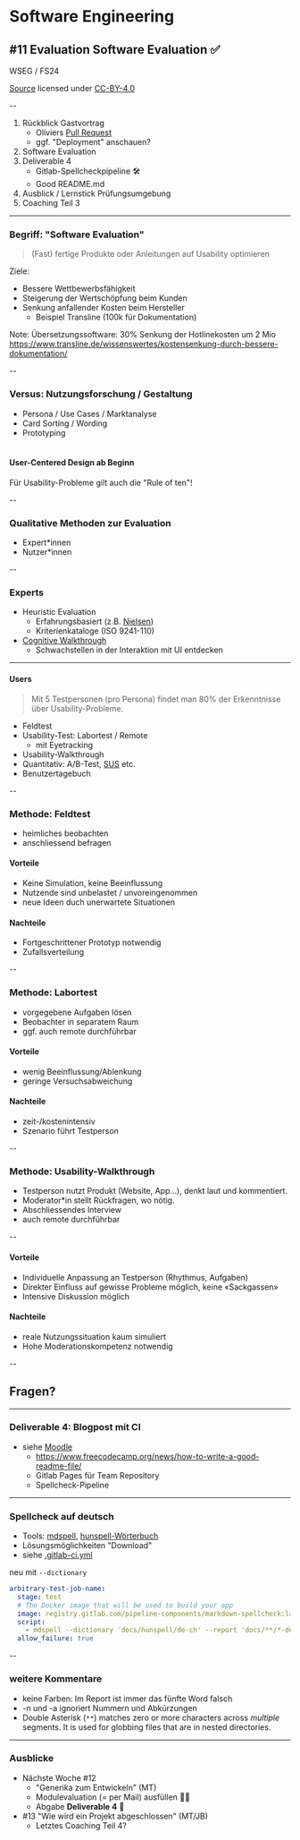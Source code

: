 # Software Engineering

## #11 Evaluation Software Evaluation ✅

WSEG / FS24<br />

[Source](https://github.com/digital-sustainability/module-wseg/tree/24/fs/docs/slides/content/09) licensed under [CC-BY-4.0](https://github.com/digital-sustainability/module-wseg/blob/main/LICENSE)

--

1. Rückblick Gastvortrag
   - Oliviers [Pull Request](https://github.com/digital-sustainability/module-wseg/pull/1)
   - ggf. "Deployment" anschauen?
2. Software Evaluation
3. Deliverable 4
   - Gitlab-Spellcheckpipeline 🛠️
   - Good README.md
4. Ausblick / Lernstick Prüfungsumgebung
5. Coaching Teil 3

---

### Begriff: "Software Evaluation"

> (Fast) fertige Produkte oder Anleitungen auf Usability optimieren

Ziele:

- Bessere Wettbewerbsfähigkeit
- Steigerung der Wertschöpfung beim Kunden
- Senkung anfallender Kosten beim Hersteller
  - Beispiel Transline (100k für Dokumentation)

Note:
Übersetzungssoftware: 30% Senkung der Hotlinekosten um 2 Mio
https://www.transline.de/wissenswertes/kostensenkung-durch-bessere-dokumentation/

--

### Versus: Nutzungsforschung / Gestaltung

- Persona / Use Cases / Marktanalyse
- Card Sorting / Wording
- Prototyping<br />&nbsp;

#### User-Centered Design ab Beginn

Für Usability-Probleme gilt auch die "Rule of ten"!

--

### Qualitative Methoden zur Evaluation

- Expert\*innen
- Nutzer\*innen

--

### Experts

- Heuristic Evaluation
  - Erfahrungsbasiert (z.B. [Nielsen](https://www.nngroup.com/articles/ten-usability-heuristics/))
  - Kriterienkataloge (ISO 9241-110)
- [Cognitive Walkthrough](https://de.wikipedia.org/wiki/Cognitive_Walkthrough)
  - Schwachstellen in der Interaktion mit UI entdecken

---

#### Users

> Mit 5 Testpersonen (pro Persona) findet man 80% der Erkenntnisse über Usability-Probleme.

- Feldtest
- Usability-Test: Labortest / Remote
  - mit Eyetracking
- Usability-Walkthrough
- Quantitativ: A/B-Test, [SUS](https://de.wikipedia.org/wiki/System_Usability_Scale) etc.
- Benutzertagebuch

--

### Methode: Feldtest

- heimliches beobachten
- anschliessend befragen

#### Vorteile

- Keine Simulation, keine Beeinflussung
- Nutzende sind unbelastet / unvoreingenommen
- neue Ideen duch unerwartete Situationen

#### Nachteile

- Fortgeschrittener Prototyp notwendig
- Zufallsverteilung

--

### Methode: Labortest

- vorgegebene Aufgaben lösen
- Beobachter in separatem Raum
- ggf. auch remote durchführbar

#### Vorteile

- wenig Beeinflussung/Ablenkung
- geringe Versuchsabweichung

#### Nachteile

- zeit-/kostenintensiv
- Szenario führt Testperson

--

### Methode: Usability-Walkthrough

- Testperson nutzt Produkt (Website, App...), denkt laut und kommentiert.
- Moderator\*in stellt Rückfragen, wo nötig.
- Abschliessendes Interview
- auch remote durchführbar

--

#### Vorteile

- Individuelle Anpassung an Testperson (Rhythmus, Aufgaben)
- Direkter Einfluss auf gewisse Probleme möglich, keine «Sackgassen»
- Intensive Diskussion möglich

#### Nachteile

- reale Nutzungssituation kaum simuliert
- Hohe Moderationskompetenz notwendig

--

## Fragen?

<!-- .slide: data-background="#fff5c1" -->

---

### Deliverable 4: Blogpost mit CI

- siehe [Moodle](https://moodle.bfh.ch/course/view.php?id=34818#sectionid-484826-title)
  - https://www.freecodecamp.org/news/how-to-write-a-good-readme-file/
  - Gitlab Pages für Team Repository
  - Spellcheck-Pipeline

---

### Spellcheck auf deutsch

- Tools: [mdspell](https://github.com/lukeapage/node-markdown-spellcheck#readme), [hunspell-Wörterbuch](https://github.com/wooorm/dictionaries/tree/main/dictionaries/de-CH)
- Lösungsmöglichkeiten "Download"
- siehe [.gitlab-ci.yml](https://gitlab.ti.bfh.ch/dsl-student-projects/wseg-23-hs/ci-demo/-/blob/main/.gitlab-ci.yml)

neu mit `--dictionary`

```yml
arbitrary-test-job-name:
  stage: test
  # The Docker image that will be used to build your app
  image: registry.gitlab.com/pipeline-components/markdown-spellcheck:latest
  script:
    - mdspell --dictionary 'docs/hunspell/de-ch' --report 'docs/**/*-de.md'
  allow_failure: true
```

--

### weitere Kommentare

- keine Farben: Im Report ist immer das fünfte Word falsch
- -n und -a ignoriert Nummern und Abkürzungen
- Double Asterisk (`**`) matches zero or more characters across _multiple_ segments. It is used for globbing files that are in nested directories.

---

### Ausblicke

- Nächste Woche #12
  - "Generika zum Entwickeln" (MT)
  - Modulevaluation (= per Mail) ausfüllen ✍🏼
  - Abgabe **Deliverable 4** 🏁
- #13 "Wie wird ein Projekt abgeschlossen" (MT/JB)
  - Letztes Coaching Teil 4?
